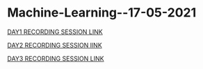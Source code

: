 # Machine-Learning--17-05-2021

[DAY1 RECORDING SESSION LINK](https://transcripts.gotomeeting.com/#/s/11e5263fbcca7c77c57e9634de49de345b37d57245510bcf5d184f41a6ac714e)

[DAY2 RECORDING SESSION lINK](https://transcripts.gotomeeting.com/#/s/585db2ed09c822ce9538273bcd16eb23d27f4046d8212819a910b3d0e9915ac3)

[DAY3 RECORDING SESSION LINK](https://transcripts.gotomeeting.com/#/s/cef0f92026527c4ebb36f465f9fe1cc37df37d5756371b386cde6fc8b06b0906)
